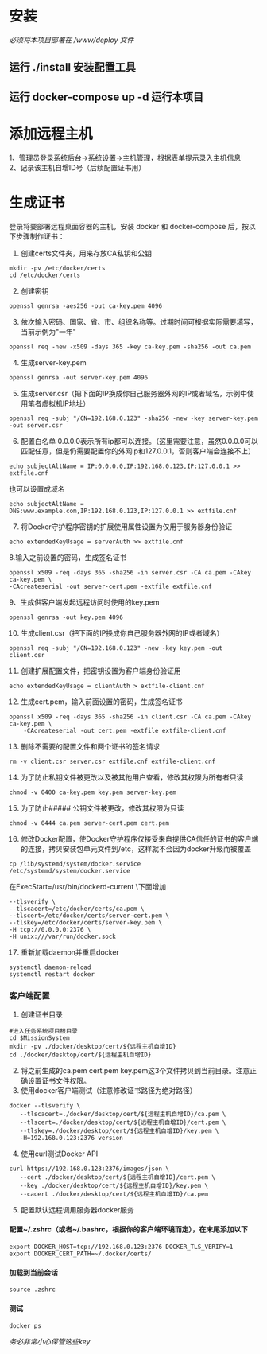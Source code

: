 # 安装
*必须将本项目部署在 /www/deploy 文件*
## 运行 ./install 安装配置工具
## 运行 docker-compose up -d 运行本项目

# 添加远程主机
1、管理员登录系统后台->系统设置->主机管理，根据表单提示录入主机信息  
2、记录该主机自增ID号（后续配置证书用）

# 生成证书
登录将要部署远程桌面容器的主机，安装 docker 和 docker-compose 后，按以下步骤制作证书：
1. 创建certs文件夹，用来存放CA私钥和公钥
```shell
mkdir -pv /etc/docker/certs
cd /etc/docker/certs
```   
2. 创建密钥
```shell
openssl genrsa -aes256 -out ca-key.pem 4096
```
3. 依次输入密码、国家、省、市、组织名称等。过期时间可根据实际需要填写，当前示例为"一年"
```shell
openssl req -new -x509 -days 365 -key ca-key.pem -sha256 -out ca.pem
```
4. 生成server-key.pem 
```shell
openssl genrsa -out server-key.pem 4096
```
5. 生成server.csr（把下面的IP换成你自己服务器外网的IP或者域名，示例中使用笔者虚拟机IP地址）
```
openssl req -subj "/CN=192.168.0.123" -sha256 -new -key server-key.pem -out server.csr
```
6. 配置白名单
0.0.0.0表示所有ip都可以连接。（这里需要注意，虽然0.0.0.0可以匹配任意，但是仍需要配置你的外网ip和127.0.0.1，否则客户端会连接不上）
```
echo subjectAltName = IP:0.0.0.0,IP:192.168.0.123,IP:127.0.0.1 >> extfile.cnf
```
也可以设置成域名

```
echo subjectAltName = DNS:www.example.com,IP:192.168.0.123,IP:127.0.0.1 >> extfile.cnf
```
7. 将Docker守护程序密钥的扩展使用属性设置为仅用于服务器身份验证
```
echo extendedKeyUsage = serverAuth >> extfile.cnf
```
8.输入之前设置的密码，生成签名证书
```
openssl x509 -req -days 365 -sha256 -in server.csr -CA ca.pem -CAkey ca-key.pem \
-CAcreateserial -out server-cert.pem -extfile extfile.cnf
```
9、生成供客户端发起远程访问时使用的key.pem 
```
openssl genrsa -out key.pem 4096
```
10. 生成client.csr（把下面的IP换成你自己服务器外网的IP或者域名）
```
openssl req -subj "/CN=192.168.0.123" -new -key key.pem -out client.csr
```
11. 创建扩展配置文件，把密钥设置为客户端身份验证用
```
echo extendedKeyUsage = clientAuth > extfile-client.cnf
```
12. 生成cert.pem，输入前面设置的密码，生成签名证书
```
openssl x509 -req -days 365 -sha256 -in client.csr -CA ca.pem -CAkey ca-key.pem \
    -CAcreateserial -out cert.pem -extfile extfile-client.cnf
```
13. 删除不需要的配置文件和两个证书的签名请求
```
rm -v client.csr server.csr extfile.cnf extfile-client.cnf
```
14. 为了防止私钥文件被更改以及被其他用户查看，修改其权限为所有者只读
```
chmod -v 0400 ca-key.pem key.pem server-key.pem
```
15. 为了防止##### 公钥文件被更改，修改其权限为只读
```
chmod -v 0444 ca.pem server-cert.pem cert.pem
```
16. 修改Docker配置，使Docker守护程序仅接受来自提供CA信任的证书的客户端的连接，拷贝安装包单元文件到/etc，这样就不会因为docker升级而被覆盖
```
cp /lib/systemd/system/docker.service /etc/systemd/system/docker.service
```
在ExecStart=/usr/bin/dockerd-current \下面增加
```
--tlsverify \
--tlscacert=/etc/docker/certs/ca.pem \
--tlscert=/etc/docker/certs/server-cert.pem \
--tlskey=/etc/docker/certs/server-key.pem \
-H tcp://0.0.0.0:2376 \
-H unix:///var/run/docker.sock 
```
17. 重新加载daemon并重启docker
```
systemctl daemon-reload
systemctl restart docker
```
### 客户端配置
1. 创建证书目录
```
#进入任务系统项目根目录
cd $MissionSystem
mkdir -pv ./docker/desktop/cert/${远程主机自增ID}
cd ./docker/desktop/cert/${远程主机自增ID}
```
2. 将之前生成的ca.pem cert.pem key.pem这3个文件拷贝到当前目录。注意正确设置证书文件权限。
3. 使用docker客户端测试（注意修改证书路径为绝对路径）
```
docker --tlsverify \
   --tlscacert=./docker/desktop/cert/${远程主机自增ID}/ca.pem \
   --tlscert=./docker/desktop/cert/${远程主机自增ID}/cert.pem \
   --tlskey=./docker/desktop/cert/${远程主机自增ID}/key.pem \
   -H=192.168.0.123:2376 version
```
4. 使用curl测试Docker API
```
curl https://192.168.0.123:2376/images/json \
   --cert ./docker/desktop/cert/${远程主机自增ID}/cert.pem \
   --key ./docker/desktop/cert/${远程主机自增ID}/key.pem \
   --cacert ./docker/desktop/cert/${远程主机自增ID}/ca.pem
```
5. 配置默认远程调用服务器docker服务
#### 配置~/.zshrc（或者~/.bashrc，根据你的客户端环境而定），在末尾添加以下
```
export DOCKER_HOST=tcp://192.168.0.123:2376 DOCKER_TLS_VERIFY=1
export DOCKER_CERT_PATH=~/.docker/certs/
```
#### 加载到当前会话
```
source .zshrc
```
#### 测试
```
docker ps
```
*务必非常小心保管这些key*

